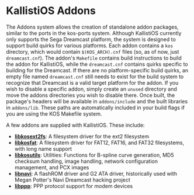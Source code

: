 # KallistiOS Addons

The Addons system allows the creation of standalone addon packages, similar to the ports in the kos-ports system. Although KallistiOS currently only supports the Sega Dreamcast platform, the system is designed to support build quirks for various platforms. Each addon contains a `kos` directory, which would contain `$(KOS_ARCH).cnf` files (so, as of now, just `dreamcast.cnf`). The addon's `Makefile` contains build instructions to build the addon for KallistiOS, while the `dreamcast.cnf` contains quirks specific to building for the Dreamcast. If there are no platform-specific build quirks, an empty file named `dreamcast.cnf` still needs to exist for the build system to recognize that Dreamcast is a valid target platform for the addon. If you wish to disable a specific addon, simply create an `unused` directory and move the addons directories you wish to disable there. Once built, the package's headers will be available in `addons/include` and the built libraries in `addons/lib`. These paths are automatically included in your build flags if you are using the KOS Makefile system.

A few addons are supplied with KallistiOS. These include:
- [**libkosext2fs**](libkosext2fs/): A filesystem driver for the ext2 filesystem
- [**libkosfat**](libkosfat/): A filesystem driver for FAT12, FAT16, and FAT32 filesystems, with long name support
- [**libkosutils**](libkosutils/): Utilities: Functions for B-spline curve generation, MD5 checksum handling, image handling, network configuration management, and PCX images
- [**libnavi**](libnavi/): A flashROM driver and G2 ATA driver, historically used with Megan Potter's Navi Dreamcast hacking project
- [**libppp**](libppp/): PPP protocol support for modem devices
